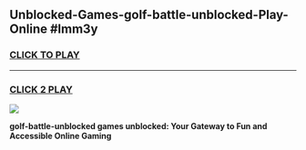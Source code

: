 
## Unblocked-Games-golf-battle-unblocked-Play-Online #lmm3y
<h3>
<a href="https://news.freeplayer.one?title=golf-battle-unblocked&ref=3">CLICK TO PLAY</a></h3>
<hr>

<h3>
<a href="https://news.freeplayer.one?title=golf-battle-unblocked&ref=3">CLICK 2 PLAY</a>
  
</h3>

<a href="https://news.freeplayer.one?title=golf-battle-unblocked&ref=3"><img src="https://clearcache.store/games.png"></a>


**golf-battle-unblocked games unblocked: Your Gateway to Fun and Accessible Online Gaming**
